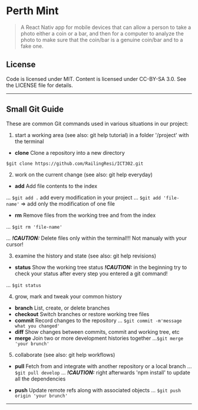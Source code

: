 # Perth Mint
>   A React Nativ app for mobile devices that can allow a person to take a photo either a coin or a bar, and then for a computer to analyze the photo to make sure that the coin/bar is a genuine coin/bar and to a fake one.


## License

Code is licensed under MIT. Content is licensed under CC-BY-SA 3.0. See the LICENSE file for details.

---


## Small Git Guide

These are common Git commands used in various situations in our project:

1. start a working area (see also: git help tutorial) in a folder '/project' with the terminal
+ **clone**      Clone a repository into a new directory

`$git clone https://github.com/RailingResi/ICT302.git`


2. work on the current change (see also: git help everyday)
+ **add**        Add file contents to the index

... `$git add .` add every modification in your project
... `$git add 'file-name'` => add only the modification of one file

+ **rm**         Remove files from the working tree and from the index 

... `$git rm 'file-name'`

... **_!CAUTION:_** Delete files only within the terminal!!! Not manualy with your cursor!

3. examine the history and state (see also: git help revisions)
+ **status**     Show the working tree status **_!CAUTION:_** in the beginning try to check your status after every step you entered a git command!

... `$git status`

4. grow, mark and tweak your common history
+ **branch**     List, create, or delete branches
+ **checkout**   Switch branches or restore working tree files
+ **commit**     Record changes to the repository
... `$git commit -m'message what you changed'`
+ **diff**       Show changes between commits, commit and working tree, etc
+ **merge**      Join two or more development histories together
...`$git merge 'your brunch'`

5.  collaborate (see also: git help workflows)
+ **pull**       Fetch from and integrate with another repository or a local branch
... `$git pull develop`
... **_!CAUTION:_** right afterwards 'npm install' to update all the dependencies

+ **push**       Update remote refs along with associated objects
... `$git push origin 'your brunch'`

---


